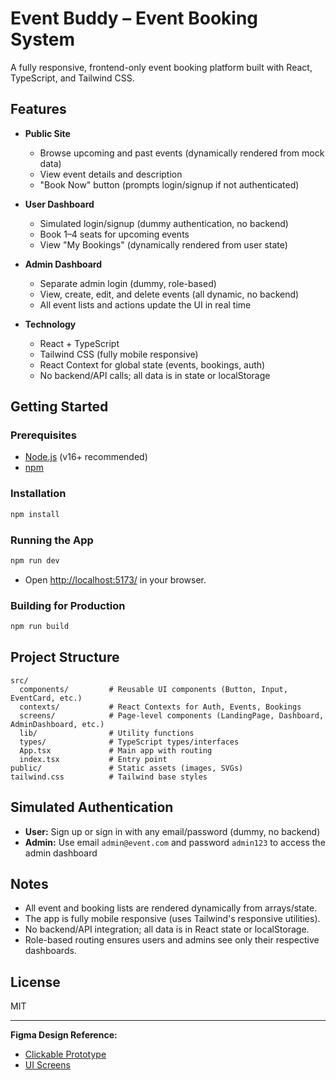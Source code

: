 # Event Buddy – Event Booking System

A fully responsive, frontend-only event booking platform built with React, TypeScript, and Tailwind CSS.

## Features

- **Public Site**

  - Browse upcoming and past events (dynamically rendered from mock data)
  - View event details and description
  - "Book Now" button (prompts login/signup if not authenticated)

- **User Dashboard**

  - Simulated login/signup (dummy authentication, no backend)
  - Book 1–4 seats for upcoming events
  - View "My Bookings" (dynamically rendered from user state)

- **Admin Dashboard**

  - Separate admin login (dummy, role-based)
  - View, create, edit, and delete events (all dynamic, no backend)
  - All event lists and actions update the UI in real time

- **Technology**
  - React + TypeScript
  - Tailwind CSS (fully mobile responsive)
  - React Context for global state (events, bookings, auth)
  - No backend/API calls; all data is in state or localStorage

## Getting Started

### Prerequisites

- [Node.js](https://nodejs.org/) (v16+ recommended)
- [npm](https://www.npmjs.com/)

### Installation

```sh
npm install
```

### Running the App

```sh
npm run dev
```

- Open [http://localhost:5173/](http://localhost:5173/) in your browser.

### Building for Production

```sh
npm run build
```

## Project Structure

```
src/
  components/         # Reusable UI components (Button, Input, EventCard, etc.)
  contexts/           # React Contexts for Auth, Events, Bookings
  screens/            # Page-level components (LandingPage, Dashboard, AdminDashboard, etc.)
  lib/                # Utility functions
  types/              # TypeScript types/interfaces
  App.tsx             # Main app with routing
  index.tsx           # Entry point
public/               # Static assets (images, SVGs)
tailwind.css          # Tailwind base styles
```

## Simulated Authentication

- **User:** Sign up or sign in with any email/password (dummy, no backend)
- **Admin:** Use email `admin@event.com` and password `admin123` to access the admin dashboard

## Notes

- All event and booking lists are rendered dynamically from arrays/state.
- The app is fully mobile responsive (uses Tailwind's responsive utilities).
- No backend/API integration; all data is in React state or localStorage.
- Role-based routing ensures users and admins see only their respective dashboards.

## License

MIT

---

**Figma Design Reference:**

- [Clickable Prototype](#)
- [UI Screens](#)
